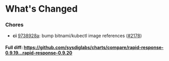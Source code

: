 # What's Changed

### Chores
- **ci** [9738928a](https://github.com/sysdiglabs/charts/commit/9738928aa139b0d8b05ca7fd58f31af625aaf095): bump bitnami/kubectl image references ([#2178](https://github.com/sysdiglabs/charts/issues/2178))
#### Full diff: https://github.com/sysdiglabs/charts/compare/rapid-response-0.9.19...rapid-response-0.9.20
